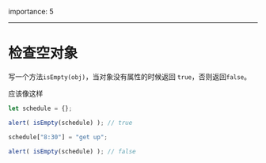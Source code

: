 importance: 5

---

# 检查空对象

写一个方法`isEmpty(obj)`，当对象没有属性的时候返回 `true`，否则返回`false`。

应该像这样

```js
let schedule = {};

alert( isEmpty(schedule) ); // true

schedule["8:30"] = "get up";

alert( isEmpty(schedule) ); // false
```

